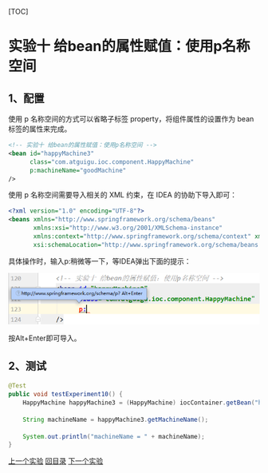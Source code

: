 [TOC]

# 实验十 给bean的属性赋值：使用p名称空间

## 1、配置

使用 p 名称空间的方式可以省略子标签 property，将组件属性的设置作为 bean 标签的属性来完成。

```xml
<!-- 实验十 给bean的属性赋值：使用p名称空间 -->
<bean id="happyMachine3"
      class="com.atguigu.ioc.component.HappyMachine"
      p:machineName="goodMachine"
/>
```



使用 p 名称空间需要导入相关的 XML 约束，在 IDEA 的协助下导入即可：

```xml
<?xml version="1.0" encoding="UTF-8"?>
<beans xmlns="http://www.springframework.org/schema/beans"
       xmlns:xsi="http://www.w3.org/2001/XMLSchema-instance"
       xmlns:context="http://www.springframework.org/schema/context" xmlns:p="http://www.springframework.org/schema/p"
       xsi:schemaLocation="http://www.springframework.org/schema/beans http://www.springframework.org/schema/beans/spring-beans.xsd http://www.springframework.org/schema/context https://www.springframework.org/schema/context/spring-context.xsd">
```



具体操作时，输入p:稍微等一下，等IDEA弹出下面的提示：

![images](../images/img014.png)

按Alt+Enter即可导入。



## 2、测试

```java
@Test
public void testExperiment10() {
    HappyMachine happyMachine3 = (HappyMachine) iocContainer.getBean("happyMachine3");
    
    String machineName = happyMachine3.getMachineName();
    
    System.out.println("machineName = " + machineName);
}
```



[上一个实验](experiment09.html) [回目录](../verse03.html) [下一个实验](experiment11.html)